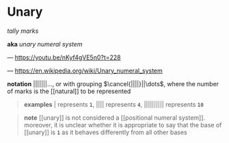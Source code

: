 # Unary

_tally marks_

**aka** _unary numeral system_

&mdash; <https://youtu.be/nKyf4gVE5n0?t=228>

&mdash; <https://en.wikipedia.org/wiki/Unary_numeral_system>

**notation** $|||||||\dots$, or with grouping $\cancel{||||}||\dots$, where the number of marks is the [[natural]] to be represented

> **examples** $|$ represents **`1`**, $||||$ represents **`4`**, $||||||||||$ represents **`10`**

> **note** [[unary]] is not considered a [[positional numeral system]]. moreover, it is unclear whether it is appropriate to say that the base of [[unary]] is **`1`** as it behaves differently from all other bases
